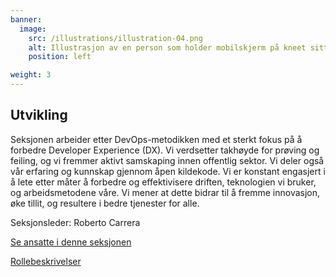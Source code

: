 ```yaml
---
banner:
  image:
    src: /illustrations/illustration-04.png
    alt: Illustrasjon av en person som holder mobilskjerm på kneet sitt
    position: left

weight: 3
---
```


## Utvikling

Seksjonen arbeider etter DevOps-metodikken med et sterkt fokus på å forbedre Developer Experience (DX). Vi verdsetter takhøyde for prøving og feiling, og vi fremmer aktivt samskaping innen offentlig sektor. Vi deler også vår erfaring og kunnskap gjennom åpen kildekode. Vi er konstant engasjert i å lete etter måter å forbedre og effektivisere driften, teknologien vi bruker, og arbeidsmetodene våre.
Vi mener at dette bidrar til å fremme innovasjon, øke tillit, og resultere i bedre tjenester for alle.

Seksjonsleder: Roberto Carrera

[Se ansatte i denne seksjonen](https://digdir.sharepoint.com/SitePages/Brukeropple.aspx#utvikling)

[Rollebeskrivelser](https://digdir.sharepoint.com/:f:/r/sites/DigdirDGT/Delte%20dokumenter/Rollebeskrivelser,%20nye,%20Arbeidsomr%C3%A5de/Arbeidsdokumenter%20og%20utg%C3%A5tte%20rollebeskrivelser/Utvikling/Nye%20roller?csf=1&web=1&e=BiZIgE)
